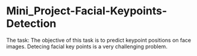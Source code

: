 # Mini_Project-Facial-Keypoints-Detection
The task:  The objective of this task is to predict keypoint positions on face images. Detecing facial key points is a very challenging problem.
